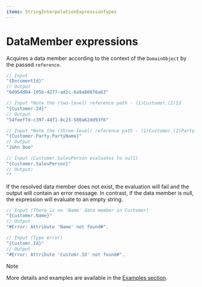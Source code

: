 ```yaml
---
items: StringInterpolationExpressionTypes
---
```


# DataMember expressions

Acquires a data member according to the context of the `DomainObject` by the passed `reference`. 
```cs
// Input
"{DocumentId}"
// Output
"6d954d04-105b-4277-ad2c-6a9a80076a63"

// Input *Note the (two-level) reference path - (1)Customer.(2)Id
"{Customer.Id}"
// Output
"54feef7d-c397-44f1-8c23-580a62dd93f6"

// Input *Note the (three-level) reference path - (1)Customer.(2)Party.(3)PartyName
"{Customer.Party.PartyName}"
// Output
"John Doe" 

// Input (Customer.SalesPerson evaluates to null)
"{Customer.SalesPerson}"
// Output:
""
```

If the resolved data member does not exist, the evaluation will fail and the output will contain an error message. In contrast, if the data member is null, the expression will evaluate to an empty string.
```cs
// Input (There is no 'Name' data member in Customer)
"{Customer.Name}"
// Output
"#Error: Attribute 'Name' not found#".

// Input (Typo error)
"{Customr.Id}"
// Output
"#Error: Attribute 'Customr.Id' not found#".
```

> [!NOTE]
> More details and examples are available in the [Examples section](../examples/data-member.md).